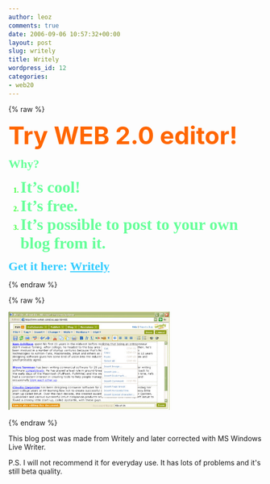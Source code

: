```yaml
---
author: leoz
comments: true
date: 2006-09-06 10:57:32+00:00
layout: post
slug: writely
title: Writely
wordpress_id: 12
categories:
- web20
---
```


{% raw %}
<p><font size="7"><span style="font-weight: bold; color: rgb(255,102,0)">Try WEB 2.0 editor!</span></font></p>
<p><font size="7"><span style="font-weight: bold; color: rgb(255,102,0)"></span></font></p>
<p><font style="font-weight: bold; color: rgb(102,255,153); font-family: century gothic" size="5">Why?</p>
<p></font>
<ol>
<li style="font-weight: bold; color: rgb(51,255,51); font-family: arial narrow"><font style="color: rgb(102,255,153)" size="6">It&#8217;s cool!</font>
<li style="font-weight: bold; color: rgb(51,255,51); font-family: arial narrow"><font style="color: rgb(102,255,153)" size="6">It&#8217;s free.</font>
<li style="font-weight: bold; color: rgb(51,255,51); font-family: arial narrow"><font style="color: rgb(102,255,153)" size="6">It&#8217;s possible to post to your own blog from it.</font><span style="font-weight: bold"><font style="font-weight: bold; color: rgb(51,204,255)" size="4"><span style="font-family: verdana"></span></font></span> </li>
</ol>
<p><span style="font-weight: bold"><font style="font-weight: bold; color: rgb(51,204,255)" size="4"><span style="font-family: verdana">
<p></span></font></span><font style="font-weight: bold; color: rgb(51,204,255); font-family: verdana" size="4"><font size="5">Get it here: </font></font><font style="font-weight: bold; font-family: verdana" size="5"><span style="color: rgb(51,204,255)"></span><a title="writely editor" style="color: rgb(51,204,255)" href="http://www.writely.com">Writely</a></font> </p>
{% endraw %}

<!--more-->

{% raw %}
<p>
<a class="fancybox" href="/uploads/2006/09/Writely.jpg" title="Writely">
	<img src="/uploads/2006/09/Writely.jpg" alt="Writely" height="195" width="320">
</a>
</p>
{% endraw %}

This blog post was made from Writely and later corrected with MS Windows Live Writer.

P.S. I will not recommend it for everyday use. It has lots of problems and it's still beta quality.
